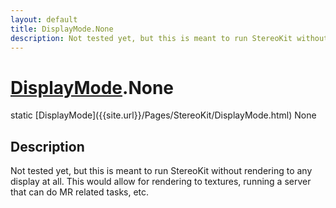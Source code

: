 ```yaml
---
layout: default
title: DisplayMode.None
description: Not tested yet, but this is meant to run StereoKit without rendering to any display at all. This would allow for rendering to textures, running a server that can do MR related tasks, etc.
---
```

# [DisplayMode]({{site.url}}/Pages/StereoKit/DisplayMode.html).None

<div class='signature' markdown='1'>
static [DisplayMode]({{site.url}}/Pages/StereoKit/DisplayMode.html) None
</div>

## Description
Not tested yet, but this is meant to run StereoKit
without rendering to any display at all. This would allow for
rendering to textures, running a server that can do MR related
tasks, etc.

